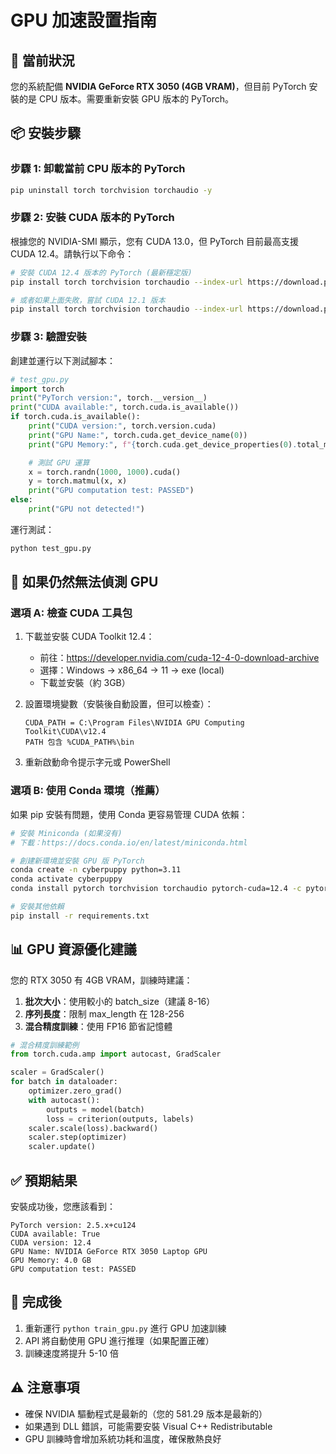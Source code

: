 # GPU 加速設置指南

## 🎯 當前狀況

您的系統配備 **NVIDIA GeForce RTX 3050 (4GB VRAM)**，但目前 PyTorch 安裝的是 CPU 版本。需要重新安裝 GPU 版本的 PyTorch。

## 📦 安裝步驟

### 步驟 1: 卸載當前 CPU 版本的 PyTorch

```bash
pip uninstall torch torchvision torchaudio -y
```

### 步驟 2: 安裝 CUDA 版本的 PyTorch

根據您的 NVIDIA-SMI 顯示，您有 CUDA 13.0，但 PyTorch 目前最高支援 CUDA 12.4。請執行以下命令：

```bash
# 安裝 CUDA 12.4 版本的 PyTorch (最新穩定版)
pip install torch torchvision torchaudio --index-url https://download.pytorch.org/whl/cu124

# 或者如果上面失敗，嘗試 CUDA 12.1 版本
pip install torch torchvision torchaudio --index-url https://download.pytorch.org/whl/cu121
```

### 步驟 3: 驗證安裝

創建並運行以下測試腳本：

```python
# test_gpu.py
import torch
print("PyTorch version:", torch.__version__)
print("CUDA available:", torch.cuda.is_available())
if torch.cuda.is_available():
    print("CUDA version:", torch.version.cuda)
    print("GPU Name:", torch.cuda.get_device_name(0))
    print("GPU Memory:", f"{torch.cuda.get_device_properties(0).total_memory/1024**3:.1f} GB")

    # 測試 GPU 運算
    x = torch.randn(1000, 1000).cuda()
    y = torch.matmul(x, x)
    print("GPU computation test: PASSED")
else:
    print("GPU not detected!")
```

運行測試：
```bash
python test_gpu.py
```

## 🔧 如果仍然無法偵測 GPU

### 選項 A: 檢查 CUDA 工具包

1. 下載並安裝 CUDA Toolkit 12.4：
   - 前往：https://developer.nvidia.com/cuda-12-4-0-download-archive
   - 選擇：Windows → x86_64 → 11 → exe (local)
   - 下載並安裝（約 3GB）

2. 設置環境變數（安裝後自動設置，但可以檢查）：
   ```
   CUDA_PATH = C:\Program Files\NVIDIA GPU Computing Toolkit\CUDA\v12.4
   PATH 包含 %CUDA_PATH%\bin
   ```

3. 重新啟動命令提示字元或 PowerShell

### 選項 B: 使用 Conda 環境（推薦）

如果 pip 安裝有問題，使用 Conda 更容易管理 CUDA 依賴：

```bash
# 安裝 Miniconda (如果沒有)
# 下載：https://docs.conda.io/en/latest/miniconda.html

# 創建新環境並安裝 GPU 版 PyTorch
conda create -n cyberpuppy python=3.11
conda activate cyberpuppy
conda install pytorch torchvision torchaudio pytorch-cuda=12.4 -c pytorch -c nvidia

# 安裝其他依賴
pip install -r requirements.txt
```

## 📊 GPU 資源優化建議

您的 RTX 3050 有 4GB VRAM，訓練時建議：

1. **批次大小**：使用較小的 batch_size（建議 8-16）
2. **序列長度**：限制 max_length 在 128-256
3. **混合精度訓練**：使用 FP16 節省記憶體

```python
# 混合精度訓練範例
from torch.cuda.amp import autocast, GradScaler

scaler = GradScaler()
for batch in dataloader:
    optimizer.zero_grad()
    with autocast():
        outputs = model(batch)
        loss = criterion(outputs, labels)
    scaler.scale(loss).backward()
    scaler.step(optimizer)
    scaler.update()
```

## ✅ 預期結果

安裝成功後，您應該看到：
```
PyTorch version: 2.5.x+cu124
CUDA available: True
CUDA version: 12.4
GPU Name: NVIDIA GeForce RTX 3050 Laptop GPU
GPU Memory: 4.0 GB
GPU computation test: PASSED
```

## 🚀 完成後

1. 重新運行 `python train_gpu.py` 進行 GPU 加速訓練
2. API 將自動使用 GPU 進行推理（如果配置正確）
3. 訓練速度將提升 5-10 倍

## ⚠️ 注意事項

- 確保 NVIDIA 驅動程式是最新的（您的 581.29 版本是最新的）
- 如果遇到 DLL 錯誤，可能需要安裝 Visual C++ Redistributable
- GPU 訓練時會增加系統功耗和溫度，確保散熱良好